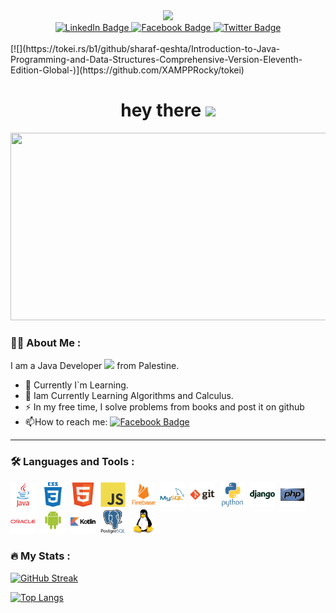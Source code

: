 

<div id="header" align="center">
  <img src="https://media.giphy.com/media/ZeFG00TVXs54Pw4c8e/giphy.gif" width="100"/>
</div>

<div id="badges" align="center">
  <a href="#">
    <img src="https://img.shields.io/badge/LinkedIn-blue?style=for-the-badge&logo=linkedin&logoColor=white" alt="LinkedIn Badge"/>
  </a>
  <a href="https://www.facebook.com/sharaf.qeshta.1">
    <img src="https://img.shields.io/badge/Facebook-blue?style=for-the-badge&logo=facebook&logoColor=white" alt="Facebook Badge"/>
  </a>
  <a href="#">
    <img src="https://img.shields.io/badge/Twitter-blue?style=for-the-badge&logo=twitter&logoColor=white" alt="Twitter Badge"/>
  </a>
</div>

<div align="center"> 
  <img src="https://komarev.com/ghpvc/?username=sharaf-qeshta&style=flat-square&color=blue" alt=""/>
</div>
 [![](https://tokei.rs/b1/github/sharaf-qeshta/Introduction-to-Java-Programming-and-Data-Structures-Comprehensive-Version-Eleventh-Edition-Global-)](https://github.com/XAMPPRocky/tokei)


<div align="center"> 
<h1>
  hey there
  <img src="https://media.giphy.com/media/hvRJCLFzcasrR4ia7z/giphy.gif" width="30px"/>
</h1>
</div>

<div align="center">
  <img src="https://media.giphy.com/media/dWesBcTLavkZuG35MI/giphy.gif" width="600" height="300"/>
</div>



### :man_technologist: About Me : 

I am a Java Developer <img src="https://media.giphy.com/media/WUlplcMpOCEmTGBtBW/giphy.gif" width="30"> from Palestine.

- :telescope: Currently I`m Learning.
- :seedling: Iam Currently Learning Algorithms and Calculus.
- :zap: In my free time, I solve problems from books and post it on github
- :mailbox:How to reach me: [![Facebook Badge](https://img.shields.io/badge/-Sharaf-blue?style=flat&logo=Facebook&logoColor=white)](https://www.facebook.com/sharaf.qeshta.1)

<hr height="300px">

### :hammer_and_wrench: Languages and Tools :
<div>
  <img src="https://github.com/devicons/devicon/blob/master/icons/java/java-original-wordmark.svg" title="Java" alt="Java" width="40" height="40"/>&nbsp;
  <img src="https://github.com/devicons/devicon/blob/master/icons/css3/css3-plain-wordmark.svg"  title="CSS3" alt="CSS" width="40" height="40"/>&nbsp;
  <img src="https://github.com/devicons/devicon/blob/master/icons/html5/html5-original.svg" title="HTML5" alt="HTML" width="40" height="40"/>&nbsp;
  <img src="https://github.com/devicons/devicon/blob/master/icons/javascript/javascript-original.svg" title="JavaScript" alt="JavaScript" width="40" height="40"/>&nbsp;
  <img src="https://github.com/devicons/devicon/blob/master/icons/firebase/firebase-plain-wordmark.svg" title="Firebase" alt="Firebase" width="40" height="40"/>&nbsp;
  <img src="https://github.com/devicons/devicon/blob/master/icons/mysql/mysql-original-wordmark.svg" title="MySQL"  alt="MySQL" width="40" height="40"/>&nbsp;
  <img src="https://github.com/devicons/devicon/blob/master/icons/git/git-original-wordmark.svg" title="Git" **alt="Git" width="40" height="40"/>&nbsp;
  <img src="https://github.com/devicons/devicon/blob/master/icons/python/python-original-wordmark.svg" title="Python" **alt="Git" width="40" height="40"/>&nbsp;
  <img src="https://github.com/devicons/devicon/blob/master/icons/django/django-plain-wordmark.svg" title="Django" **alt="Git" width="40" height="40"/>&nbsp;
  <img src="https://github.com/devicons/devicon/blob/master/icons/php/php-original.svg" title="Git" **alt="PHP" width="40" height="40"/>&nbsp;
  <img src="https://github.com/devicons/devicon/blob/master/icons/oracle/oracle-original.svg" title="Oracle" **alt="Git" width="40" height="40"/>&nbsp;
  <img src="https://github.com/devicons/devicon/blob/master/icons/android/android-original-wordmark.svg" title="Android" **alt="Git" width="40" height="40"/>&nbsp;
  <img src="https://github.com/devicons/devicon/blob/master/icons/kotlin/kotlin-original-wordmark.svg" title="Kotlin" **alt="Git" width="40" height="40"/>&nbsp;
  <img src="https://github.com/devicons/devicon/blob/master/icons/postgresql/postgresql-original-wordmark.svg" title="Postgresql" **alt="Git" width="40" height="40"/>&nbsp;
  <img src="https://github.com/devicons/devicon/blob/master/icons/linux/linux-original.svg" title="Linux" **alt="Git" width="40" height="40"/>&nbsp;
</div>


### :fire: My Stats :
[![GitHub Streak](http://github-readme-streak-stats.herokuapp.com?user=sharaf-qeshta&theme=light&hide_border=true&date_format=M%20j%5B%2C%20Y%5D)](https://git.io/streak-stats)

[![Top Langs](https://github-readme-stats.vercel.app/api/top-langs/?username=sharaf-qeshta&layout=compact&theme=vision-friendly-light)](https://github.com/anuraghazra/github-readme-stats)

<!---
sharaf-qeshta/sharaf-qeshta is a ✨ special ✨ repository because its `README.md` (this file) appears on your GitHub profile.
You can click the Preview link to take a look at your changes.
--->
